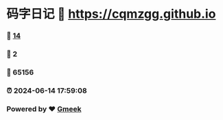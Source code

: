 # 码字日记 :link: https://cqmzgg.github.io 
### :page_facing_up: [14](https://cqmzgg.github.io/tag.html) 
### :speech_balloon: 2 
### :hibiscus: 65156 
### :alarm_clock: 2024-06-14 17:59:08 
### Powered by :heart: [Gmeek](https://github.com/Meekdai/Gmeek)
